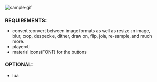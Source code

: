 ![sample-gif](./repo-assets/now_playing_widget.gif)

### REQUIREMENTS:
- convert :convert between image formats as well as resize an image, blur, crop, despeckle, dither, draw on, flip, join, re-sample, and much more.
- playerctl
- material icons(FONT) for the buttons

### OPTIONAL:
- lua

